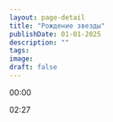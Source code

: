 ```yaml
---
layout: page-detail
title: "Рождение звезды"
publishDate: 01-01-2025
description: ""
tags:
image:
draft: false
---
```


00:00 

02:27 

  
